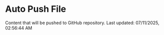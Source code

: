 # Auto Push File

Content that will be pushed to GitHub repository.
Last updated: 07/11/2025, 02:56:44 AM